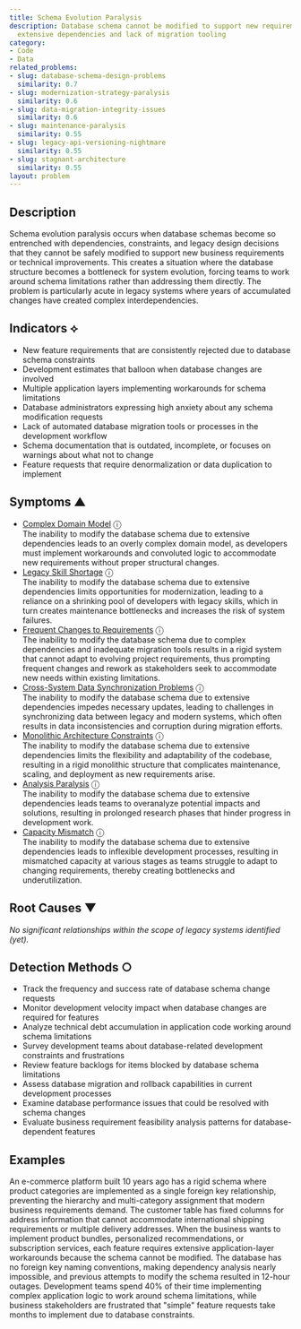 ```yaml
---
title: Schema Evolution Paralysis
description: Database schema cannot be modified to support new requirements due to
  extensive dependencies and lack of migration tooling
category:
- Code
- Data
related_problems:
- slug: database-schema-design-problems
  similarity: 0.7
- slug: modernization-strategy-paralysis
  similarity: 0.6
- slug: data-migration-integrity-issues
  similarity: 0.6
- slug: maintenance-paralysis
  similarity: 0.55
- slug: legacy-api-versioning-nightmare
  similarity: 0.55
- slug: stagnant-architecture
  similarity: 0.55
layout: problem
---
```


## Description

Schema evolution paralysis occurs when database schemas become so entrenched with dependencies, constraints, and legacy design decisions that they cannot be safely modified to support new business requirements or technical improvements. This creates a situation where the database structure becomes a bottleneck for system evolution, forcing teams to work around schema limitations rather than addressing them directly. The problem is particularly acute in legacy systems where years of accumulated changes have created complex interdependencies.

## Indicators ⟡

- New feature requirements that are consistently rejected due to database schema constraints
- Development estimates that balloon when database changes are involved
- Multiple application layers implementing workarounds for schema limitations
- Database administrators expressing high anxiety about any schema modification requests
- Lack of automated database migration tools or processes in the development workflow
- Schema documentation that is outdated, incomplete, or focuses on warnings about what not to change
- Feature requests that require denormalization or data duplication to implement

## Symptoms ▲
- [Complex Domain Model](complex-domain-model.md) <span class="info-tooltip" title="Confidence: 0.607, Strength: 0.810">ⓘ</span>
<br/>  The inability to modify the database schema due to extensive dependencies leads to an overly complex domain model, as developers must implement workarounds and convoluted logic to accommodate new requirements without proper structural changes.
- [Legacy Skill Shortage](legacy-skill-shortage.md) <span class="info-tooltip" title="Confidence: 0.564, Strength: 0.773">ⓘ</span>
<br/>  The inability to modify the database schema due to extensive dependencies limits opportunities for modernization, leading to a reliance on a shrinking pool of developers with legacy skills, which in turn creates maintenance bottlenecks and increases the risk of system failures.
- [Frequent Changes to Requirements](frequent-changes-to-requirements.md) <span class="info-tooltip" title="Confidence: 0.529, Strength: 0.742">ⓘ</span>
<br/>  The inability to modify the database schema due to complex dependencies and inadequate migration tools results in a rigid system that cannot adapt to evolving project requirements, thus prompting frequent changes and rework as stakeholders seek to accommodate new needs within existing limitations.
- [Cross-System Data Synchronization Problems](cross-system-data-synchronization-problems.md) <span class="info-tooltip" title="Confidence: 0.412, Strength: 0.767">ⓘ</span>
<br/>  The inability to modify the database schema due to extensive dependencies impedes necessary updates, leading to challenges in synchronizing data between legacy and modern systems, which often results in data inconsistencies and corruption during migration efforts.
- [Monolithic Architecture Constraints](monolithic-architecture-constraints.md) <span class="info-tooltip" title="Confidence: 0.398, Strength: 0.807">ⓘ</span>
<br/>  The inability to modify the database schema due to extensive dependencies limits the flexibility and adaptability of the codebase, resulting in a rigid monolithic structure that complicates maintenance, scaling, and deployment as new requirements arise.
- [Analysis Paralysis](analysis-paralysis.md) <span class="info-tooltip" title="Confidence: 0.349, Strength: 0.716">ⓘ</span>
<br/>  The inability to modify the database schema due to extensive dependencies leads teams to overanalyze potential impacts and solutions, resulting in prolonged research phases that hinder progress in development work.
- [Capacity Mismatch](capacity-mismatch.md) <span class="info-tooltip" title="Confidence: 0.344, Strength: 0.777">ⓘ</span>
<br/>  The inability to modify the database schema due to extensive dependencies leads to inflexible development processes, resulting in mismatched capacity at various stages as teams struggle to adapt to changing requirements, thereby creating bottlenecks and underutilization.

## Root Causes ▼

*No significant relationships within the scope of legacy systems identified (yet).*

## Detection Methods ○

- Track the frequency and success rate of database schema change requests
- Monitor development velocity impact when database changes are required for features
- Analyze technical debt accumulation in application code working around schema limitations
- Survey development teams about database-related development constraints and frustrations
- Review feature backlogs for items blocked by database schema limitations
- Assess database migration and rollback capabilities in current development processes
- Examine database performance issues that could be resolved with schema changes
- Evaluate business requirement feasibility analysis patterns for database-dependent features

## Examples

An e-commerce platform built 10 years ago has a rigid schema where product categories are implemented as a single foreign key relationship, preventing the hierarchy and multi-category assignment that modern business requirements demand. The customer table has fixed columns for address information that cannot accommodate international shipping requirements or multiple delivery addresses. When the business wants to implement product bundles, personalized recommendations, or subscription services, each feature requires extensive application-layer workarounds because the schema cannot be modified. The database has no foreign key naming conventions, making dependency analysis nearly impossible, and previous attempts to modify the schema resulted in 12-hour outages. Development teams spend 40% of their time implementing complex application logic to work around schema limitations, while business stakeholders are frustrated that "simple" feature requests take months to implement due to database constraints.
